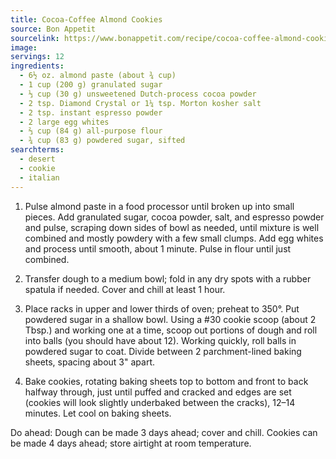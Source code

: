 ```yaml
---
title: Cocoa-Coffee Almond Cookies
source: Bon Appetit
sourcelink: https://www.bonappetit.com/recipe/cocoa-coffee-almond-cookies
image:
servings: 12
ingredients:
  - 6½ oz. almond paste (about ¾ cup)
  - 1 cup (200 g) granulated sugar
  - ⅓ cup (30 g) unsweetened Dutch-process cocoa powder
  - 2 tsp. Diamond Crystal or 1¼ tsp. Morton kosher salt
  - 2 tsp. instant espresso powder
  - 2 large egg whites
  - ⅔ cup (84 g) all-purpose flour
  - ¾ cup (83 g) powdered sugar, sifted
searchterms:
  - desert
  - cookie
  - italian
---
```


1. Pulse almond paste in a food processor until broken up into small pieces. Add granulated sugar, cocoa powder, salt, and espresso powder and pulse, scraping down sides of bowl as needed, until mixture is well combined and mostly powdery with a few small clumps. Add egg whites and process until smooth, about 1 minute. Pulse in flour until just combined.

2. Transfer dough to a medium bowl; fold in any dry spots with a rubber spatula if needed. Cover and chill at least 1 hour.

3. Place racks in upper and lower thirds of oven; preheat to 350°. Put powdered sugar in a shallow bowl. Using a #30 cookie scoop (about 2 Tbsp.) and working one at a time, scoop out portions of dough and roll into balls (you should have about 12). Working quickly, roll balls in powdered sugar to coat. Divide between 2 parchment-lined baking sheets, spacing about 3" apart.

4. Bake cookies, rotating baking sheets top to bottom and front to back halfway through, just until puffed and cracked and edges are set (cookies will look slightly underbaked between the cracks), 12–14 minutes. Let cool on baking sheets.

Do ahead: Dough can be made 3 days ahead; cover and chill. Cookies can be made 4 days ahead; store airtight at room temperature.
